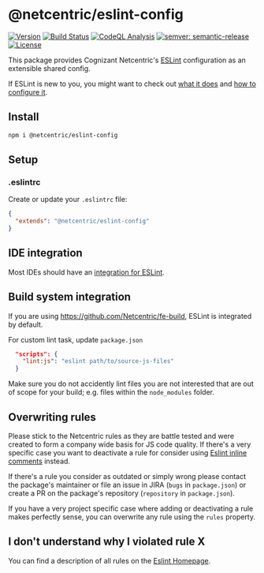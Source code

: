 # @netcentric/eslint-config

[![Version](https://img.shields.io/npm/v/@netcentric/eslint-config.svg)](https://npmjs.org/package/@netcentric/eslint-config)
[![Build Status](https://github.com/netcentric/eslint-config/workflows/CI/badge.svg?branch=main)](https://github.com/netcentric/eslint-config/actions)
[![CodeQL Analysis](https://github.com/netcentric/eslint-config/workflows/CodeQL/badge.svg?branch=main)](https://github.com/netcentric/eslint-config/actions)
[![semver: semantic-release](https://img.shields.io/badge/semver-semantic--release-blue.svg)](https://github.com/semantic-release/semantic-release)
[![License](https://img.shields.io/badge/License-Apache%202.0-blue.svg)](https://opensource.org/licenses/Apache-2.0)

This package provides Cognizant Netcentric's [ESLint](https://eslint.org) configuration as an extensible shared config.

If ESLint is new to you, you might want to check out [what it does](https://eslint.org/) and [how to configure it](https://eslint.org/docs/latest/use/getting-started).

## Install

```bash
npm i @netcentric/eslint-config
```

## Setup

### .eslintrc

Create or update your `.eslintrc` file:

```json
{
  "extends": "@netcentric/eslint-config"
}
```

## IDE integration

Most IDEs should have an [integration for ESLint](https://eslint.org/docs/latest/use/integrations).

## Build system integration

If you are using https://github.com/Netcentric/fe-build, ESLint is integrated by default.

For custom lint task, update `package.json`

```json
  "scripts": {
    "lint:js": "eslint path/to/source-js-files"
  }
```

Make sure you do not accidently lint files you are not interested that are out of scope for your build; e.g. files within the `node_modules` folder.

## Overwriting rules

Please stick to the Netcentric rules as they are battle tested and were created to form a company wide basis for JS code quality. If there's a very specific case you want to deactivate a rule for consider using [Eslint inline comments](https://eslint.org/docs/latest/use/configure/rules#disabling-rules) instead.

If there's a rule you consider as outdated or simply wrong please contact the package's maintainer or file an issue in JIRA (`bugs` in `package.json`) or create a PR on the package's repository (`repository` in `package.json`).

If you have a very project specific case where adding or deactivating a rule makes perfectly sense, you can overwrite any rule using the `rules` property.

## I don't understand why I violated rule X

You can find a description of all rules on the [Eslint Homepage](https://eslint.org/docs/latest/rules/).
